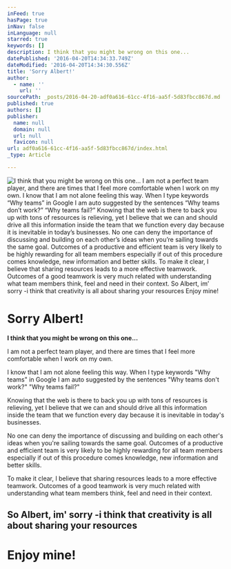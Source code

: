```yaml
---
inFeed: true
hasPage: true
inNav: false
inLanguage: null
starred: true
keywords: []
description: I think that you might be wrong on this one...
datePublished: '2016-04-20T14:34:33.749Z'
dateModified: '2016-04-20T14:34:30.556Z'
title: 'Sorry Albert!'
author:
  - name: ''
    url: ''
sourcePath: _posts/2016-04-20-adf0a616-61cc-4f16-aa5f-5d83fbcc867d.md
published: true
authors: []
publisher:
  name: null
  domain: null
  url: null
  favicon: null
url: adf0a616-61cc-4f16-aa5f-5d83fbcc867d/index.html
_type: Article

---
```

![I think that you might be wrong on this one...  I am not a perfect team player, and there are times that I feel more comfortable when I work on my own.  I know that I am not alone feeling this way. When I type keywords “Why teams” in Google I am auto suggested by the sentences “Why teams don’t work?” “Why teams fail?”  Knowing that the web is there to back you up with tons of resources is relieving, yet I believe that we can and should drive all this information inside the team that we function every day because it is inevitable in today’s businesses.  No one can deny the importance of discussing and building on each other’s ideas when you’re sailing towards the same goal. Outcomes of a productive and efficient team is very likely to be highly rewarding for all team members especially if out of this procedure comes knowledge, new information and better skills.  To make it clear, I believe that sharing resources leads to a more effective teamwork. Outcomes of a good teamwork is very much related with understanding what team members think, feel and need in their context.  So Albert, im’ sorry -i think that creativity is all about sharing your resources  Enjoy mine!](https://the-grid-user-content.s3-us-west-2.amazonaws.com/32bb011f-0522-4256-a900-e96b31ef71d1.jpg)

# Sorry Albert!

**I think that you might be wrong on this one...**

I am not a perfect team player, and there are times that I feel more comfortable when I work on my own.

I know that I am not alone feeling this way. When I type keywords "Why teams" in Google I am auto suggested by the sentences "Why teams don't work?" "Why teams fail?"

Knowing that the web is there to back you up with tons of resources is relieving, yet I believe that we can and should drive all this information inside the team that we function every day because it is inevitable in today's businesses.

No one can deny the importance of discussing and building on each other's ideas when you're sailing towards the same goal. Outcomes of a productive and efficient team is very likely to be highly rewarding for all team members especially if out of this procedure comes knowledge, new information and better skills.

To make it clear, I believe that sharing resources leads to a more effective teamwork. Outcomes of a good teamwork is very much related with understanding what team members think, feel and need in their context.

## So Albert, im' sorry -i think that creativity is all about sharing your resources

# Enjoy mine!